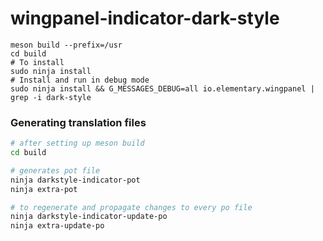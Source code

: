 # wingpanel-indicator-dark-style



```shell
meson build --prefix=/usr
cd build
# To install
sudo ninja install
# Install and run in debug mode
sudo ninja install && G_MESSAGES_DEBUG=all io.elementary.wingpanel | grep -i dark-style
```

### Generating translation files

```bash
# after setting up meson build
cd build

# generates pot file
ninja darkstyle-indicator-pot
ninja extra-pot

# to regenerate and propagate changes to every po file
ninja darkstyle-indicator-update-po
ninja extra-update-po
```